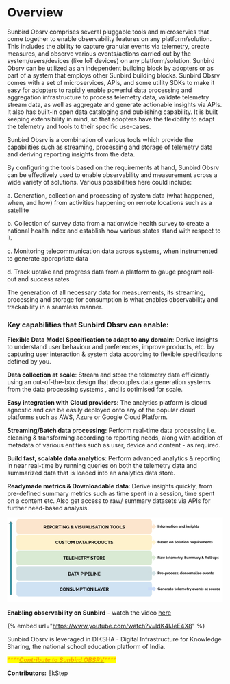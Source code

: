 # Overview

Sunbird Obsrv comprises several pluggable tools and microservies that come together to enable observability features on any platform/solution. This includes the ability to capture granular events via telemetry, create measures, and observe various events/actions carried out by the system/users/devices (like IoT devices) on any platform/solution. Sunbird Obsrv can be utilized as an independent building block by adopters or as part of a system that employs other Sunbird building blocks. Sunbird Obsrv comes with a set of microservices, APIs, and some utility SDKs to make it easy for adopters to rapidly enable powerful data processing and aggregation infrastructure to process telemetry data, validate telemetry stream data, as well as aggregate and generate actionable insights via APIs. It also has built-in open data cataloging and publishing capability. It is built keeping extensibility in mind, so that adopters have the flexibility to adapt the telemetry and tools to their specific use-cases.

Sunbird Obsrv is a combination of various tools which provide the capabilities such as streaming, processing and storage of telemetry data and deriving reporting insights from the data.

By configuring the tools based on the requirements at hand, Sunbird Obsrv can be effectively used to enable observability and measurement across a wide variety of solutions. Various possibilities here could include:

a. Generation, collection and processing of system data (what happened, when, and how) from activities happening on remote locations such as a satellite

b. Collection of survey data from a nationwide health survey to create a national health index and establish how various states stand with respect to it.

c. Monitoring telecommunication data across systems, when instrumented to generate appropriate data

d. Track uptake and progress data from a platform to gauge program roll-out and success rates

The generation of all necessary data for measurements, its streaming, processing and storage for consumption is what enables observability and trackability in a seamless manner.

### Key capabilities that Sunbird Obsrv can enable:

**Flexible Data Model Specification to adapt to any domain**: Derive insights to understand user behaviour and preferences, improve products, etc. by capturing user interaction & system data according to flexible specifications defined by you.

**Data collection at scale**: Stream and store the telemetry data efficiently using an out-of-the-box design that decouples data generation systems from the data processing systems , and is optimised for scale.

**Easy integration with Cloud providers**: The analytics platform is cloud agnostic and can be easily deployed onto any of the popular cloud platforms such as AWS, Azure or Google Cloud Platform.

**Streaming/Batch data processing:** Perform real-time data processing i.e. cleaning & transforming according to reporting needs, along with addition of metadata of various entities such as user, device and content - as required.

**Build fast, scalable data analytics**: Perform advanced analytics & reporting in near real-time by running queries on both the telemetry data and summarized data that is loaded into an analytics data store.

**Readymade metrics & Downloadable data**: Derive insights quickly, from pre-defined summary metrics such as time spent in a session, time spent on a content etc. Also get access to raw/ summary datasets via APIs for further need-based analysis.

![](<.gitbook/assets/data flow.png>)

**Enabling observability on Sunbird** - watch the video [here](https://www.youtube.com/watch?v=ldK4IJeE4X8)

{% embed url="https://www.youtube.com/watch?v=ldK4IJeE4X8" %}

Sunbird Obsrv is leveraged in DIKSHA - Digital Infrastructure for Knowledge Sharing, the national school education platform of India.



_<mark style="color:orange;">****</mark>_[_<mark style="color:orange;">**Contribute to Sunbird OBSRV**</mark>_](https://github.com/Sunbird-Obsrv/Community/discussions/16)_<mark style="color:orange;">****</mark>_



**Contributors:** EkStep
